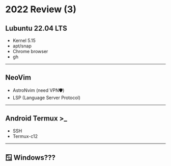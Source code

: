 # 2022 Review (3)

## Lubuntu 22.04 LTS

- Kernel 5.15
- apt/snap
- Chrome browser
- gh

---

## NeoVim

- AstroNvim (need VPN🛡️)
- LSP (Language Server Protocol)

---

## Android Termux >_

- SSH
- Termux-c12

---

## 🪟 Windows???
